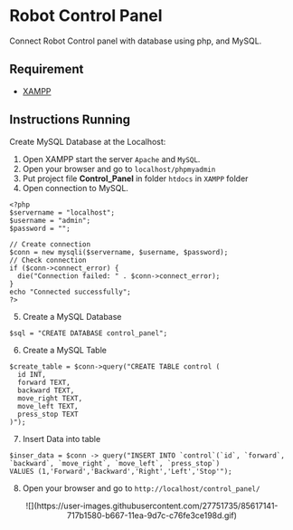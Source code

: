 # Robot Control Panel
Connect Robot Control panel with database using php, and MySQL. 

## Requirement

* [XAMPP](https://www.apachefriends.org/download.html)
 
## Instructions Running
Create MySQL Database at the Localhost:
1. Open XAMPP start the server ```Apache``` and ```MySQL```.
2. Open your browser and go to ```localhost/phpmyadmin```
3. Put project file **Control_Panel** in folder ```htdocs``` in ```XAMPP``` folder
4. Open connection to MySQL.
```
<?php
$servername = "localhost";
$username = "admin";
$password = "";

// Create connection
$conn = new mysqli($servername, $username, $password);
// Check connection
if ($conn->connect_error) {
  die("Connection failed: " . $conn->connect_error);
} 
echo "Connected successfully";
?>
``` 

5. Create a MySQL Database
```
$sql = "CREATE DATABASE control_panel";
```

6. Create a MySQL Table
```
$create_table = $conn->query("CREATE TABLE control (
  id INT,
  forward TEXT,
  backward TEXT,
  move_right TEXT,
  move_left TEXT,
  press_stop TEXT
)");

```

7. Insert Data into table
```
$inser_data = $conn -> query("INSERT INTO `control`(`id`, `forward`, `backward`, `move_right`, `move_left`, `press_stop`) 
VALUES (1,'Forward','Backward','Right','Left','Stop'");

```
8. Open your browser and go to ```http://localhost/control_panel/```
<p align="center">
![](https://user-images.githubusercontent.com/27751735/85617141-717b1580-b667-11ea-9d7c-c76fe3ce198d.gif)
 </P
